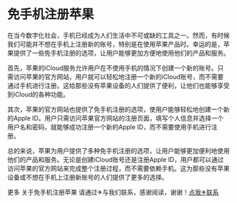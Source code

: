 # 免手机注册苹果

在当今数字化社会，手机已经成为人们生活中不可或缺的工具之一。然而，有时候我们可能并不想在手机上注册新的账号，特别是在使用苹果产品时。幸运的是，苹果提供了一些免手机注册的选项，让用户能够更加方便地使用他们的产品和服务。

首先，苹果的iCloud服务允许用户在不使用手机的情况下创建一个新的账号。只需访问苹果的官方网站，用户就可以轻松地注册一个新的iCloud账号，而不需要通过手机进行注册。这给那些没有苹果设备的人们提供了便利，让他们也能够享受到iCloud的各种功能。

其次，苹果的官方网站也提供了免手机注册的选项，使用户能够轻松地创建一个新的Apple ID。用户只需访问苹果官方网站的注册页面，填写个人信息并选择一个用户名和密码，就能够成功注册一个新的Apple ID，而不需要使用手机进行注册。

总的来说，苹果为用户提供了多种免手机注册的选项，让用户能够更加便利地使用他们的产品和服务。无论是创建iCloud账号还是注册Apple ID，用户都可以通过访问苹果的官方网站来完成整个注册过程，而不需要依赖手机。这为那些没有苹果设备或不想在手机上注册新账号的人们提供了更多的选择。

更多 关于免手机注册苹果 请通过✈与我们联系，感谢阅读，谢谢！[点我✈联系](https://d.k02.cc)
